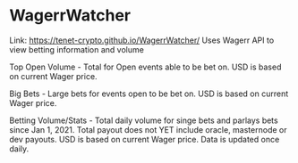 # WagerrWatcher
Link: https://tenet-crypto.github.io/WagerrWatcher/
Uses Wagerr API to view betting information and volume

Top Open Volume - Total for Open events able to be bet on. USD is based on current Wager price.

Big Bets - Large bets for events open to be bet on.  USD is based on current Wager price.

Betting Volume/Stats -  Total daily volume for singe bets and parlays bets since Jan 1, 2021.  Total payout does not YET include oracle, masternode or dev payouts.  USD is based on current Wager price.  Data is updated once daily.
